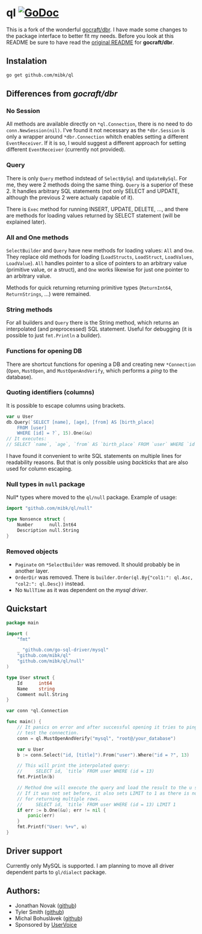 # ql [![GoDoc](https://godoc.org/github.com/mibk/ql?status.png)](https://godoc.org/github.com/mibk/ql)

This is a fork of the wonderful [gocraft/dbr](https://github.com/gocraft/dbr). I have made some changes to the
package interface to better fit my needs. Before you look at this README be sure to have read the
[original README](https://github.com/gocraft/dbr) for **gocraft/dbr**.

## Instalation

```bash
go get github.com/mibk/ql
```

## Differences from *gocraft/dbr*

### No Session

All methods are available directly on `*ql.Connection`, there is no need to do `conn.NewSession(nil)`. I've found
it not necessary as the `*dbr.Session` is  only a wrapper around `*dbr.Connection` whitch enables setting a
different `EventReceiver`. If it is so, I would suggest a different approach for setting different `EventReceiver`
(currently not provided).

### Query

There is only `Query` method indstead of `SelectBySql` and `UpdateBySql`. For me, they were 2 methods doing the same
thing. `Query` is a superior of these 2. It handles arbitrary SQL statements (not only SELECT and UPDATE, although
the previous 2 were actualy capable of it).

There is `Exec` method for running INSERT, UPDATE, DELETE, ..., and there are methods for loading values returned
by SELECT statement (will be explained later).

### All and One methods

`SelectBuilder` and `Query` have new methods for loading values: `All` and `One`. They replace old methods
for loading (`LoadStructs`, `LoadStruct`, `LoadValues`, `LoadValue`). `All` handles pointer to a slice of
pointers to an arbitrary value (primitive value, or a struct), and `One` works likewise for just one pointer
to an arbitrary value.

Methods for quick returning returning primitive types (`ReturnInt64`, `ReturnStrings`, ...) were remained.

### String methods

For all builders and `Query` there is the String method, which returns an interpolated (and preprocessed) SQL
statement. Useful for debugging (it is possible to just `fmt.Println` a builder).

### Functions for opening DB

There are shortcut functions for opening a DB and creating new `*Connection` (`Open`, `MustOpen`, and
`MustOpenAndVerify`, which performs a *ping* to the database).

### Quoting identifiers (columns)

It is possible to escape columns using brackets.

```go
var u User
db.Query(`SELECT [name], [age], [from] AS [birth_place]
	FROM [user]
	WHERE [id] = ?`, 15).One(&u)
// It executes:
// SELECT `name`, `age`, `from` AS `birth_place` FROM `user` WHERE `id` = 15
```

I have found it convenient to write SQL statements on multiple lines for readability reasons. But that is only
possible using *backticks* that are also used for column escaping.

### Null types in `null` package

Null* types where moved to the `ql/null` package. Example of usage:

```go
import "github.com/mibk/ql/null"

type Nonsence struct {
	Number      null.Int64
	Description null.String
}
```

### Removed objects

* `Paginate` on `*SelectBuilder` was removed. It should probably be in another layer.
* `OrderDir` was removed. There is `builder.Order(ql.By{"col1:": ql.Asc, "col2:": ql.Desc})` instead.
* No `NullTime` as it was dependent on the *mysql driver*.

## Quickstart

```go
package main

import (
	"fmt"

	_ "github.com/go-sql-driver/mysql"
	"github.com/mibk/ql"
	"github.com/mibk/ql/null"
)

type User struct {
	Id      int64
	Name    string
	Comment null.String
}

var conn *ql.Connection

func main() {
	// It panics on error and after successful opening it tries to ping the database to
	// test the connection.
	conn = ql.MustOpenAndVerify("mysql", "root@/your_database")

	var u User
	b := conn.Select("id, [title]").From("user").Where("id = ?", 13)

	// This will print the interpolated query:
	//     SELECT id, `title` FROM user WHERE (id = 13)
	fmt.Println(b)

	// Method One will execute the query and load the result to the u struct.
	// If it was not set before, it also sets LIMIT to 1 as there is no need
	// for returning multiple rows.
	//     SELECT id, `title` FROM user WHERE (id = 13) LIMIT 1
	if err := b.One(&u); err != nil {
		panic(err)
	}
	fmt.Printf("User: %+v", u)
}
```

## Driver support

Currently only MySQL is supported. I am planning to move all driver dependent parts to `gl/dialect` package.

## Authors:

* Jonathan Novak ([github](https://github.com/cypriss))
* Tyler Smith ([github](https://github.com/tyler-smith))
* Michal Bohuslávek ([github](https://github.com/mibk))
* Sponsored by [UserVoice](https://eng.uservoice.com)




